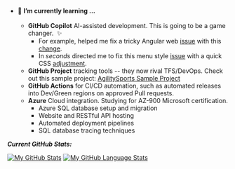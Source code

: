 - 🌱 <b> I’m currently learning ...</b><br/><br/>
  - **GitHub Copilot** AI-assisted development. This is going to be a game changer. &nbsp;✨
    - For example, helped me fix a tricky Angular web [issue](https://github.com/smagara/AgilitySports_web/issues/1) with this [change](https://github.com/smagara/AgilitySports_web/pull/2/commits/fdec50fd43de72d22ffcbdc25f095e55dbbe14a8).<br/>
    - In *seconds* directed me to fix this menu style [issue](https://github.com/smagara/AgilitySports_web/issues/3) with a quick CSS [adjustment](https://github.com/smagara/AgilitySports_web/pull/4/commits/c039f95301deef8254f04f9140d38f4548d68cad).
  - **GitHub Project** tracking tools -- they now rival TFS/DevOps.  Check out this sample project: [AgilitySports Sample Project](https://github.com/users/smagara/projects/3/views/1)<br/>
  - **GitHub Actions** for CI/CD automation, such as automated releases into Dev/Green regions on approved Pull requests.<br/>
  - **Azure** Cloud integration.  Studying for AZ-900 Microsoft certification.
    - Azure SQL database setup and migration
    - Website and RESTful API hosting
    - Automated deployment pipelines
    - SQL database tracing techniques

<b>*Current GitHub Stats:*</b>

[![My GitHub Stats](https://github-readme-stats.vercel.app/api/?username=smagara&count_private=true&theme=tokyonight&showicons=true)]()
[![My GitHub Language Stats](https://github-readme-stats.vercel.app/api/top-langs/?username=smagara&langs_count=5&theme=tokyonight)]()

<!--
**smagara/smagara** is a ✨ _special_ ✨ repository because its `README.md` (this file) appears on your GitHub profile.

Here are some ideas to get you started:

- 🔭 I’m currently working on ...
- 🌱 I’m currently learning ...
- 👯 I’m looking to collaborate on ...
- 🤔 I’m looking for help with ...
- 💬 Ask me about ...
- 📫 How to reach me: ...
- 😄 Pronouns: ...
- ⚡ Fun fact: ...
-->
